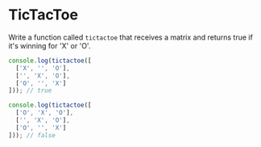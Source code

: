 # TicTacToe

Write a function called `tictactoe` that receives a matrix and returns true if it's winning for 'X' or 'O'.

```javascript
console.log(tictactoe([
  ['X', '', 'O'],
  ['', 'X', 'O'],
  ['O', '', 'X']
])); // true

console.log(tictactoe([
  ['O', 'X', 'O'],
  ['', 'X', 'O'],
  ['O', '', 'X']
])); // false
```
